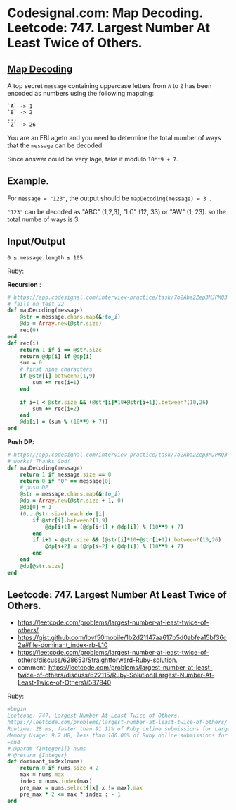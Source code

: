 # Codesignal.com: Map Decoding. Leetcode: 747. Largest Number At Least Twice of Others.

## [Map Decoding](https://app.codesignal.com/interview-practice/task/7o2Aba2Zep3MJPKQ3)

A top secret `message` containing uppercase letters from `A` to `Z` has been encoded as numbers using the following mapping:

```
`A` -> 1
`B` -> 2
...
`Z` -> 26
````

You are an FBI agetn and you need to determine the total number of ways that the `message` can be decoded.

Since answer could be very lage, take it modulo `10**9 + 7`.

## Example.

For `message = "123"`, the output should be `mapDecoding(message) = 3 `.

`"123"` can be decoded as "ABC" (1,2,3), "LC" (12, 33) or "AW" (1, 23). so the total numbe of ways is 3.

## Input/Output

`0 ≤ message.length ≤ 105`


Ruby:


**Recursion** :  

```Ruby
# https://app.codesignal.com/interview-practice/task/7o2Aba2Zep3MJPKQ3
# fails on test 22
def mapDecoding(message)
    @str = message.chars.map(&:to_i)
    @dp = Array.new(@str.size)
    rec(0) 
end
def rec(i)
    return 1 if i == @str.size
    return @dp[i] if @dp[i]
    sum = 0
    # first nine characters
    if @str[i].between?(1,9)
        sum += rec(i+1)
    end
    
    if i+1 < @str.size && (@str[i]*10+@str[i+1]).between?(10,26)
        sum += rec(i+2)
    end
    @dp[i] = (sum % (10**9 + 7))
end
```
**Push DP**:  
```Ruby
# https://app.codesignal.com/interview-practice/task/7o2Aba2Zep3MJPKQ3
# works! Thanks God!
def mapDecoding(message)
    return 1 if message.size == 0
    return 0 if "0" == message[0]
    # push DP
    @str = message.chars.map(&:to_i)
    @dp = Array.new(@str.size + 1, 0)
    @dp[0] = 1
    (0...@str.size).each do |i|
        if @str[i].between?(1,9)
            @dp[i+1] = (@dp[i+1] + @dp[i]) % (10**9 + 7)
        end
        if i+1 < @str.size && (@str[i]*10+@str[i+1]).between?(10,26)
            @dp[i+2] = (@dp[i+2] + @dp[i]) % (10**9 + 7)
        end
    end
    @dp[@str.size]
end
```

## Leetcode: 747. Largest Number At Least Twice of Others.

- https://leetcode.com/problems/largest-number-at-least-twice-of-others/
- https://gist.github.com/lbvf50mobile/1b2d21147aa617b5d0abfea15bf36c2e#file-dominant_index-rb-L10
- https://leetcode.com/problems/largest-number-at-least-twice-of-others/discuss/628653/Straightforward-Ruby-solution.
- comment: https://leetcode.com/problems/largest-number-at-least-twice-of-others/discuss/622115/Ruby-Solution(Largest-Number-At-Least-Twice-of-Others)/537840

Ruby:  
```Ruby
=begin
Leetcode: 747. Largest Number At Least Twice of Others.
https://leetcode.com/problems/largest-number-at-least-twice-of-others/
Runtime: 28 ms, faster than 91.11% of Ruby online submissions for Largest Number At Least Twice of Others.
Memory Usage: 9.7 MB, less than 100.00% of Ruby online submissions for Largest Number At Least Twice of Others.
=end
# @param {Integer[]} nums
# @return {Integer}
def dominant_index(nums)
    return 0 if nums.size < 2
    max = nums.max
    index = nums.index(max)
    pre_max = nums.select{|x| x != max}.max
    pre_max * 2 <= max ? index : - 1 
end
```